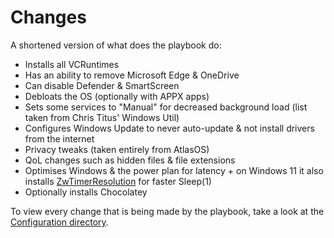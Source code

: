 # Changes
A shortened version of what does the playbook do:
- Installs all VCRuntimes
- Has an ability to remove Microsoft Edge & OneDrive
- Can disable Defender & SmartScreen
- Debloats the OS (optionally with APPX apps)
- Sets some services to "Manual" for decreased background load (list taken from Chris Titus' Windows Util)
- Configures Windows Update to never auto-update & not install drivers from the internet
- Privacy tweaks (taken entirely from AtlasOS)
- QoL changes such as hidden files & file extensions
- Optimises Windows & the power plan for latency + on Windows 11 it also installs [ZwTimerResolution](https://github.com/LuSlower/ZwTimerResolution) for faster Sleep(1)
- Optionally installs Chocolatey

To view every change that is being made by the playbook, take a look at the [Configuration directory](https://github.com/mewostick/Creosynth/tree/main/playbook/Configuration).
